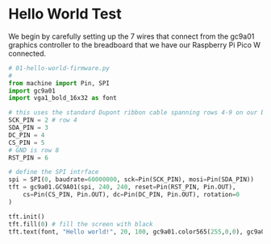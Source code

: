 # Hello World Test

We begin by carefully setting up the 7 wires that connect from
the gc9a01 graphics controller to the breadboard that we
have our Raspberry Pi Pico W connected.

```py
# 01-hello-world-firmware.py
# 
from machine import Pin, SPI
import gc9a01
import vga1_bold_16x32 as font

# this uses the standard Dupont ribbon cable spanning rows 4-9 on our breadboard
SCK_PIN = 2 # row 4
SDA_PIN = 3
DC_PIN = 4
CS_PIN = 5
# GND is row 8
RST_PIN = 6

# define the SPI intrface
spi = SPI(0, baudrate=60000000, sck=Pin(SCK_PIN), mosi=Pin(SDA_PIN))
tft = gc9a01.GC9A01(spi, 240, 240, reset=Pin(RST_PIN, Pin.OUT),
    cs=Pin(CS_PIN, Pin.OUT), dc=Pin(DC_PIN, Pin.OUT), rotation=0
)

tft.init()
tft.fill(0) # fill the screen with black
tft.text(font, "Hello world!", 20, 100, gc9a01.color565(255,0,0), gc9a01.color565(0,0,255))
```